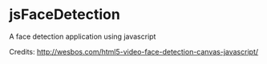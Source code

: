 jsFaceDetection
===============

A face detection application using javascript

Credits: http://wesbos.com/html5-video-face-detection-canvas-javascript/
